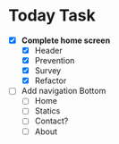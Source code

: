 # Today Task

- [x] **Complete home screen**
  - [x] Header
  - [x] Prevention
  - [x] Survey
  - [x] Refactor
- [ ] Add navigation Bottom 
  - [ ] Home
  - [ ] Statics
  - [ ] Contact?
  - [ ] About